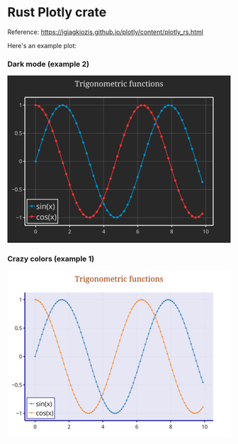 # Rust Plotly crate

Reference: https://igiagkiozis.github.io/plotly/content/plotly_rs.html

Here's an example plot:

### Dark mode (example 2)

![image](./example2/line_and_scatter_plot.svg)

### Crazy colors (example 1)

![image](./example1/line_and_scatter_plot.svg)
